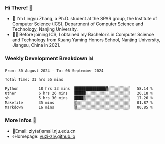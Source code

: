 ### Hi There! 👋 
- 🐳 I'm Lingyu Zhang, a Ph.D. student at the SPAR group, the Institute of Computer Science (ICS), Department of Computer Science and Technology, Nanjing University.
- 🧑‍🎓 Before joining ICS, I obtained my Bachelor’s in Computer Science and Technology from Kuang Yaming Honors School, Nanjing University, Jiangsu, China in 2021.

### Weekly Development Breakdown :bar_chart:

<!--START_SECTION:waka-->

```txt
From: 30 August 2024 - To: 06 September 2024

Total Time: 31 hrs 55 mins

Python         18 hrs 33 mins  ██████████████▓░░░░░░░░░░   58.14 %
Other          6 hrs 26 mins   █████░░░░░░░░░░░░░░░░░░░░   20.18 %
sh             5 hrs 30 mins   ████▒░░░░░░░░░░░░░░░░░░░░   17.26 %
Makefile       35 mins         ▒░░░░░░░░░░░░░░░░░░░░░░░░   01.87 %
Markdown       16 mins         ▒░░░░░░░░░░░░░░░░░░░░░░░░   00.85 %
```

<!--END_SECTION:waka-->

<!--
### Github Contributions :octocat:

![](https://raw.githubusercontent.com/yuzi-zly/yuzi-zly/output/github-contribution-grid-snake.svg)              
-->

### More Infos 📖

- 📧Email: zly(at)smail.nju.edu.cn
- 🌀Homepage: [yuzi-zly.github.io](https://yuzi-zly.github.io/)
